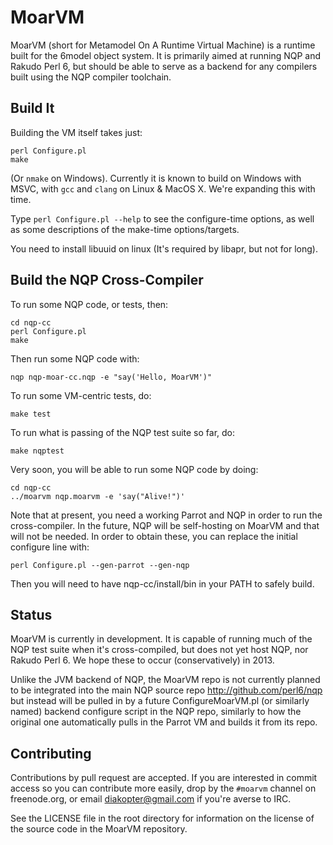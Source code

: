 # MoarVM

MoarVM (short for Metamodel On A Runtime Virtual Machine) is a runtime built
for the 6model object system. It is primarily aimed at running NQP and Rakudo
Perl 6, but should be able to serve as a backend for any compilers built using
the NQP compiler toolchain.

## Build It

Building the VM itself takes just:

    perl Configure.pl
    make

(Or `nmake` on Windows). Currently it is known to build on Windows with MSVC,
with `gcc` and `clang` on Linux & MacOS X.  We're expanding this with time.

Type `perl Configure.pl --help` to see the configure-time options, as well
as some descriptions of the make-time options/targets.

You need to install libuuid on linux (It's required by libapr, but not for
long).

## Build the NQP Cross-Compiler

To run some NQP code, or tests, then:

    cd nqp-cc
    perl Configure.pl
    make

Then run some NQP code with:

    nqp nqp-moar-cc.nqp -e "say('Hello, MoarVM')"

To run some VM-centric tests, do:

    make test

To run what is passing of the NQP test suite so far, do:

    make nqptest

Very soon, you will be able to run some NQP code by doing:

    cd nqp-cc
    ../moarvm nqp.moarvm -e 'say("Alive!")'

Note that at present, you need a working Parrot and NQP in order to run the
cross-compiler. In the future, NQP will be self-hosting on MoarVM and that
will not be needed. In order to obtain these, you can replace the initial
configure line with:

    perl Configure.pl --gen-parrot --gen-nqp

Then you will need to have nqp-cc/install/bin in your PATH to safely build.

## Status

MoarVM is currently in development. It is capable of running much of the NQP
test suite when it's cross-compiled, but does not yet host NQP, nor Rakudo
Perl 6.  We hope these to occur (conservatively) in 2013.

Unlike the JVM backend of NQP, the MoarVM repo is not currently planned to be
integrated into the main NQP source repo http://github.com/perl6/nqp but
instead will be pulled in by a future ConfigureMoarVM.pl (or similarly named)
backend configure script in the NQP repo, similarly to how the original one
automatically pulls in the Parrot VM and builds it from its repo.

## Contributing

Contributions by pull request are accepted. If you are interested in commit
access so you can contribute more easily, drop by the `#moarvm` channel on
freenode.org, or email diakopter@gmail.com if you're averse to IRC.

See the LICENSE file in the root directory for information on the license of
the source code in the MoarVM repository.
